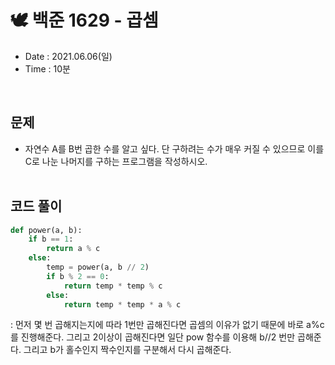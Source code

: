 # 🕊 백준 1629 - 곱셈
- Date : 2021.06.06(일)
- Time : 10분
<br>

## 문제

- 자연수 A를 B번 곱한 수를 알고 싶다. 단 구하려는 수가 매우 커질 수 있으므로 이를 C로 나눈 나머지를 구하는 프로그램을 작성하시오.
<br><br>

## 코드 풀이
```python
def power(a, b):
    if b == 1:
        return a % c
    else:
        temp = power(a, b // 2)
        if b % 2 == 0:
            return temp * temp % c
        else:
            return temp * temp * a % c
```
: 먼저 몇 번 곱해지는지에 따라 1번만 곱해진다면 곱셈의 이유가 없기 때문에 바로 a%c를 진행해준다. 그리고 2이상이 곱해진다면 일단 pow 함수를 이용해 b//2 번만 곱해준다. 그리고 b가 홀수인지 짝수인지를 구분해서 다시 곱해준다.
